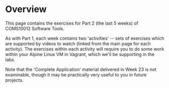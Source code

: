 # Overview

This page contains the exercises for Part 2 (the last 5 weeks) of COMS10012 Software Tools.

As with Part 1, each week contains two 'activities' -- sets of exercises which are supported
by videos to watch (linked from the main page for each activity). The exercises
within each activity will require you to do some work within your Alpine Linux
VM in Vagrant, which we'll be supporting in the labs.

Note that the 'Complete Application' material delivered in Week 23 is not
examinable, though it may be practically very useful to you in future projects. 
